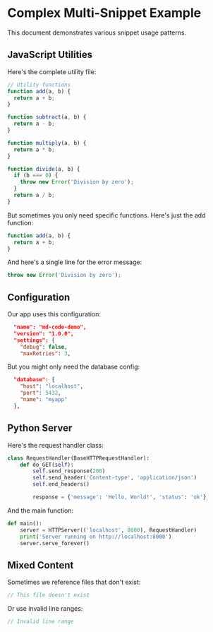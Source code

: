 # Complex Multi-Snippet Example

This document demonstrates various snippet usage patterns.

## JavaScript Utilities

Here's the complete utility file:

```js snippet=utils.js
// Utility functions
function add(a, b) {
  return a + b;
}

function subtract(a, b) {
  return a - b;
}

function multiply(a, b) {
  return a * b;
}

function divide(a, b) {
  if (b === 0) {
    throw new Error('Division by zero');
  }
  return a / b;
}
```

But sometimes you only need specific functions. Here's just the add function:

```js snippet=utils.js#L2-L4
function add(a, b) {
  return a + b;
}
```

And here's a single line for the error message:

```js snippet=utils.js#L14
throw new Error('Division by zero');
```

## Configuration

Our app uses this configuration:

```json snippet=config.json
  "name": "md-code-demo",
  "version": "1.0.0",
  "settings": {
    "debug": false,
    "maxRetries": 3,
```

But you might only need the database config:

```json snippet=config.json#L2-L6
  "database": {
    "host": "localhost",
    "port": 5432,
    "name": "myapp"
  },
```

## Python Server

Here's the request handler class:

```python snippet=server.py#L7-L13
class RequestHandler(BaseHTTPRequestHandler):
    def do_GET(self):
        self.send_response(200)
        self.send_header('Content-type', 'application/json')
        self.end_headers()

        response = {'message': 'Hello, World!', 'status': 'ok'}
```

And the main function:

```python snippet=server.py#L15-L18
def main():
    server = HTTPServer(('localhost', 8000), RequestHandler)
    print('Server running on http://localhost:8000')
    server.serve_forever()
```

## Mixed Content

Sometimes we reference files that don't exist:

```js snippet=nonexistent.js
// This file doesn't exist
```

Or use invalid line ranges:

```js snippet=utils.js#L999-L1000
// Invalid line range
```
